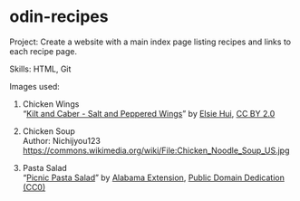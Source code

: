# odin-recipes

Project: Create a website with a main index page listing recipes and links to each recipe page.

Skills: HTML, Git

Images used:
1) Chicken Wings <br>
“<a href="https://www.flickr.com/photos/elsiehui/10639167376" title="Kilt and Caber - Salt and Peppered Wings">Kilt and Caber - Salt and Peppered Wings</a>” by <a href="https://www.flickr.com/photos/elsiehui/">Elsie Hui</a>, <a href="https://creativecommons.org/licenses/by/2.0/deed.en" rel="license noopener noreferrer">CC BY 2.0</a>

2) Chicken Soup <br>
Author: Nichijyou123 <br>
https://commons.wikimedia.org/wiki/File:Chicken_Noodle_Soup_US.jpg

3) Pasta Salad <br>
“<a href="https://www.flickr.com/photos/alabama_extension/50594190623" title="Picnic Pasta Salad">Picnic Pasta Salad</a>” by <a href="https://www.flickr.com/photos/alabama_extension/">Alabama Extension</a>, <a href="https://creativecommons.org/publicdomain/zero/1.0/deed.en" rel="license noopener noreferrer">Public Domain Dedication (CC0)</a>